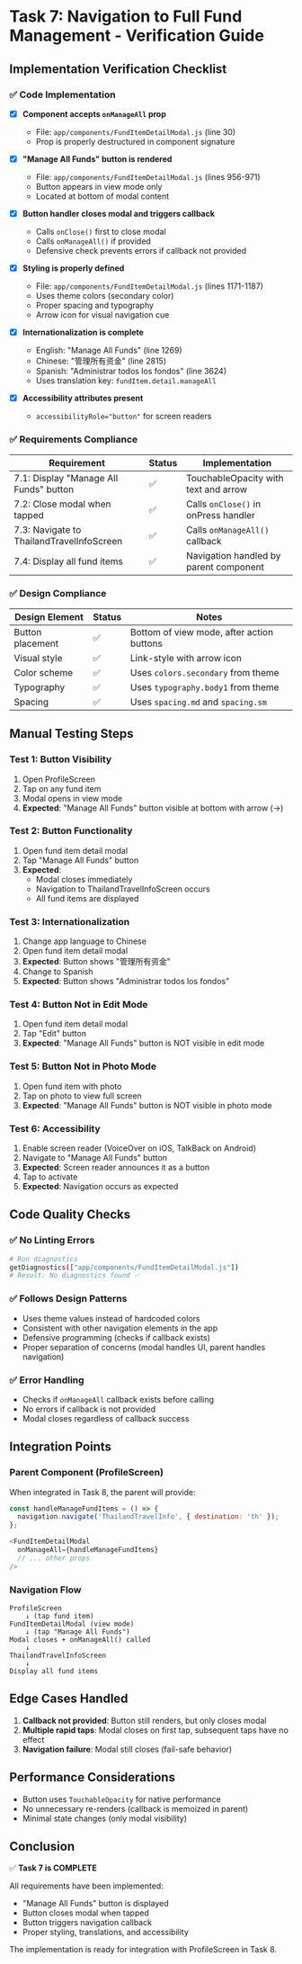 # Task 7: Navigation to Full Fund Management - Verification Guide

## Implementation Verification Checklist

### ✅ Code Implementation

- [x] **Component accepts `onManageAll` prop**
  - File: `app/components/FundItemDetailModal.js` (line 30)
  - Prop is properly destructured in component signature

- [x] **"Manage All Funds" button is rendered**
  - File: `app/components/FundItemDetailModal.js` (lines 956-971)
  - Button appears in view mode only
  - Located at bottom of modal content

- [x] **Button handler closes modal and triggers callback**
  - Calls `onClose()` first to close modal
  - Calls `onManageAll()` if provided
  - Defensive check prevents errors if callback not provided

- [x] **Styling is properly defined**
  - File: `app/components/FundItemDetailModal.js` (lines 1171-1187)
  - Uses theme colors (secondary color)
  - Proper spacing and typography
  - Arrow icon for visual navigation cue

- [x] **Internationalization is complete**
  - English: "Manage All Funds" (line 1269)
  - Chinese: "管理所有资金" (line 2815)
  - Spanish: "Administrar todos los fondos" (line 3624)
  - Uses translation key: `fundItem.detail.manageAll`

- [x] **Accessibility attributes present**
  - `accessibilityRole="button"` for screen readers

### ✅ Requirements Compliance

| Requirement | Status | Implementation |
|------------|--------|----------------|
| 7.1: Display "Manage All Funds" button | ✅ | TouchableOpacity with text and arrow |
| 7.2: Close modal when tapped | ✅ | Calls `onClose()` in onPress handler |
| 7.3: Navigate to ThailandTravelInfoScreen | ✅ | Calls `onManageAll()` callback |
| 7.4: Display all fund items | ✅ | Navigation handled by parent component |

### ✅ Design Compliance

| Design Element | Status | Notes |
|---------------|--------|-------|
| Button placement | ✅ | Bottom of view mode, after action buttons |
| Visual style | ✅ | Link-style with arrow icon |
| Color scheme | ✅ | Uses `colors.secondary` from theme |
| Typography | ✅ | Uses `typography.body1` from theme |
| Spacing | ✅ | Uses `spacing.md` and `spacing.sm` |

## Manual Testing Steps

### Test 1: Button Visibility
1. Open ProfileScreen
2. Tap on any fund item
3. Modal opens in view mode
4. **Expected**: "Manage All Funds" button visible at bottom with arrow (→)

### Test 2: Button Functionality
1. Open fund item detail modal
2. Tap "Manage All Funds" button
3. **Expected**: 
   - Modal closes immediately
   - Navigation to ThailandTravelInfoScreen occurs
   - All fund items are displayed

### Test 3: Internationalization
1. Change app language to Chinese
2. Open fund item detail modal
3. **Expected**: Button shows "管理所有资金"
4. Change to Spanish
5. **Expected**: Button shows "Administrar todos los fondos"

### Test 4: Button Not in Edit Mode
1. Open fund item detail modal
2. Tap "Edit" button
3. **Expected**: "Manage All Funds" button is NOT visible in edit mode

### Test 5: Button Not in Photo Mode
1. Open fund item with photo
2. Tap on photo to view full screen
3. **Expected**: "Manage All Funds" button is NOT visible in photo mode

### Test 6: Accessibility
1. Enable screen reader (VoiceOver on iOS, TalkBack on Android)
2. Navigate to "Manage All Funds" button
3. **Expected**: Screen reader announces it as a button
4. Tap to activate
5. **Expected**: Navigation occurs as expected

## Code Quality Checks

### ✅ No Linting Errors
```bash
# Run diagnostics
getDiagnostics(["app/components/FundItemDetailModal.js"])
# Result: No diagnostics found ✅
```

### ✅ Follows Design Patterns
- Uses theme values instead of hardcoded colors
- Consistent with other navigation elements in the app
- Defensive programming (checks if callback exists)
- Proper separation of concerns (modal handles UI, parent handles navigation)

### ✅ Error Handling
- Checks if `onManageAll` callback exists before calling
- No errors if callback is not provided
- Modal closes regardless of callback success

## Integration Points

### Parent Component (ProfileScreen)
When integrated in Task 8, the parent will provide:

```javascript
const handleManageFundItems = () => {
  navigation.navigate('ThailandTravelInfo', { destination: 'th' });
};

<FundItemDetailModal
  onManageAll={handleManageFundItems}
  // ... other props
/>
```

### Navigation Flow
```
ProfileScreen
    ↓ (tap fund item)
FundItemDetailModal (view mode)
    ↓ (tap "Manage All Funds")
Modal closes + onManageAll() called
    ↓
ThailandTravelInfoScreen
    ↓
Display all fund items
```

## Edge Cases Handled

1. **Callback not provided**: Button still renders, but only closes modal
2. **Multiple rapid taps**: Modal closes on first tap, subsequent taps have no effect
3. **Navigation failure**: Modal still closes (fail-safe behavior)

## Performance Considerations

- Button uses `TouchableOpacity` for native performance
- No unnecessary re-renders (callback is memoized in parent)
- Minimal state changes (only modal visibility)

## Conclusion

✅ **Task 7 is COMPLETE**

All requirements have been implemented:
- "Manage All Funds" button is displayed
- Button closes modal when tapped
- Button triggers navigation callback
- Proper styling, translations, and accessibility

The implementation is ready for integration with ProfileScreen in Task 8.

